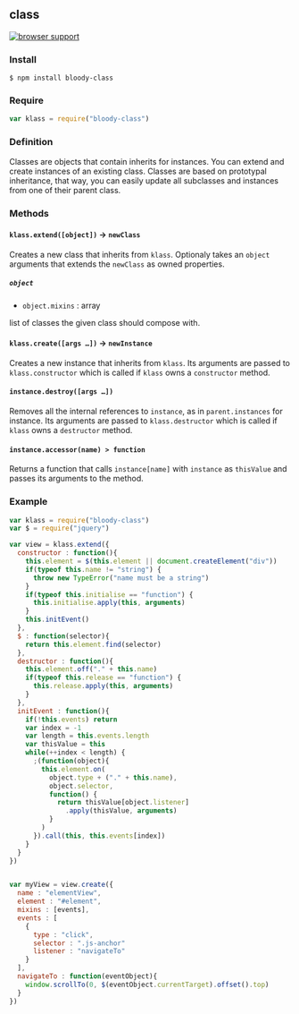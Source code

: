 ## class

[![browser support](https://ci.testling.com/bloodyowl/class.png)](https://ci.testling.com/bloodyowl/class)

### Install

```
$ npm install bloody-class
```

### Require

```javascript
var klass = require("bloody-class")
```

### Definition

Classes are objects that contain inherits for instances.
You can extend and create instances of an existing class.
Classes are based on prototypal inheritance, that way, you can easily update
all subclasses and instances from one of their parent class.

### Methods

#### `klass.extend([object])` -> `newClass`

Creates a new class that inherits from `klass`. Optionaly takes an `object`
arguments that extends the `newClass` as owned properties.

##### `object`

- `object.mixins` : array

list of classes the given class should compose with.

#### `klass.create([args …])` -> `newInstance`

Creates a new instance that inherits from `klass`. Its arguments are passed to
`klass.constructor` which is called if `klass` owns a `constructor` method.

#### `instance.destroy([args …])`

Removes all the internal references to `instance`, as in `parent.instances` for
instance. Its arguments are passed to `klass.destructor` which is called if
`klass` owns a `destructor` method.

#### `instance.accessor(name) > function`

Returns a function that calls `instance[name]` with `instance` as `thisValue`
and passes its arguments to the method.

### Example

```javascript
var klass = require("bloody-class")
var $ = require("jquery")

var view = klass.extend({
  constructor : function(){
    this.element = $(this.element || document.createElement("div"))
    if(typeof this.name != "string") {
      throw new TypeError("name must be a string")
    }
    if(typeof this.initialise == "function") {
      this.initialise.apply(this, arguments)
    }
    this.initEvent()
  },
  $ : function(selector){
    return this.element.find(selector)
  },
  destructor : function(){
    this.element.off("." + this.name)
    if(typeof this.release == "function") {
      this.release.apply(this, arguments)
    }
  },
  initEvent : function(){
    if(!this.events) return
    var index = -1
    var length = this.events.length
    var thisValue = this
    while(++index < length) {
      ;(function(object){
        this.element.on(
          object.type + ("." + this.name),
          object.selector,
          function() {
            return thisValue[object.listener]
              .apply(thisValue, arguments)
          }
        )
      }).call(this, this.events[index])
    }
  }
})


var myView = view.create({
  name : "elementView",
  element : "#element",
  mixins : [events],
  events : [
    {
      type : "click",
      selector : ".js-anchor"
      listener : "navigateTo"
    }
  ],
  navigateTo : function(eventObject){
    window.scrollTo(0, $(eventObject.currentTarget).offset().top)
  }
})
```

